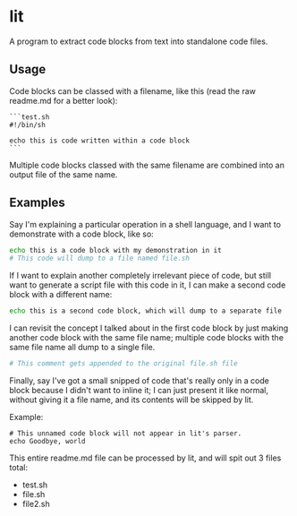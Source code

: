 # lit
A program to extract code blocks from text into standalone code files.

## Usage
Code blocks can be classed with a filename, like this (read the raw 
readme.md for a better look):

    ```test.sh
    #!/bin/sh
    
    echo this is code written within a code block
    ```

Multiple code blocks classed with the same filename are combined into 
an output file of the same name.

## Examples
Say I'm explaining a particular operation in a shell language, and I 
want to demonstrate with a code block, like so:

```file.sh
echo this is a code block with my demonstration in it
# This code will dump to a file named file.sh
```

If I want to explain another completely irrelevant piece of code, but
still want to generate a script file with this code in it, I can make a
second code block with a different name:

```file2.sh
echo this is a second code block, which will dump to a separate file
```

I can revisit the concept I talked about in the first code block by
just making another code block with the same file name; multiple code
blocks with the same file name all dump to a single file.

```file.sh
# This comment gets appended to the original file.sh file
```

Finally, say I've got a small snipped of code that's really only in a
code block because I didn't want to inline it; I can just present it
like normal, without giving it a file name, and its contents will be
skipped by lit.

Example:

```
# This unnamed code block will not appear in lit's parser.
echo Goodbye, world
```

This entire readme.md file can be processed by lit, and will spit out 3 
files total:

+ test.sh
+ file.sh
+ file2.sh
